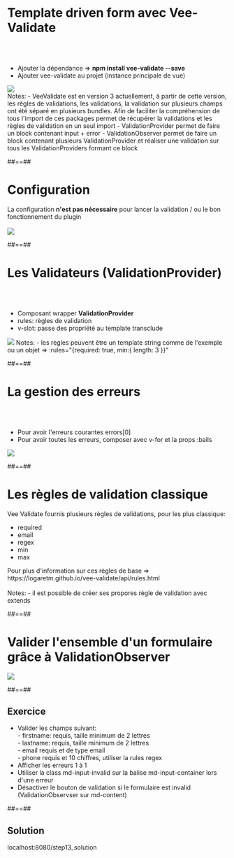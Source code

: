 <!-- .slide: class="sfeir-basic-slide" -->
# Template driven form avec Vee-Validate
<br><br>
<div class="flex-row">
    <ul>
        <li>Ajouter la dépendance => <strong> npm install vee-validate --save</strong></li>
        <li>Ajouter vee-validate au projet (instance principale de vue)
    </ul>
    <img src="assets/images/school/forms/vee_validate_import.png">
</div>
Notes: 
 - VeeValidate est en version 3 actuellement, à partir de cette version, les règles de validations, les validations, la validation sur plusieurs champs ont été séparé en plusieurs bundles.
 Afin de faciliter la compréhension de tous l'import de ces packages permet de récupérer la validations et les règles de validation en un seul import
 - ValidationProvider permet de faire un block contenant input + error
 - ValidationObserver permet de faire un block contenant plusieurs ValidationProvider et réaliser une validation sur tous les ValidationProviders formant ce block

##==##

<!-- .slide: class="sfeir-basic-slide " -->
# Configuration
<span>La configuration <strong>n'est pas nécessaire</strong> pour lancer la validation / ou le bon fonctionnement du plugin</span><br><br>
<img class="center" src="assets/images/school/forms/vee_validate_config.png">

##==##

<!-- .slide: class="sfeir-basic-slide" -->
# Les Validateurs (ValidationProvider)
<br><br>
<ul>
    <li>Composant wrapper <strong>ValidationProvider</strong>
    <li>rules: règles de validation</li>
    <li>v-slot: passe des propriété au template transclude</li>
</ul>
<img class="center" src="assets/images/school/forms/vee_validate_validation.png">
Notes: 
 - les règles peuvent être un template string comme de l'exemple ou un objet => :rules="{required: true, min:{ length: 3 }}"

##==##
<!-- .slide: class="sfeir-basic-slide" -->
# La gestion des erreurs
<br><br>
<ul>
    <li>Pour avoir l'erreurs courantes errors[0]</li>
    <li>Pour avoir toutes les erreurs, composer avec v-for et la props :bails</li>
</ul>
<img src="assets/images/school/forms/vee_validate_error_display.png">

##==##
<!-- .slide: class="sfeir-basic-slide" -->
# Les règles de validation classique
<span>Vee Validate fournis plusieurs règles de validations, pour les plus classique:</span><br>
<ul>
    <li>required</li>
    <li>email</li>
    <li>regex</li>
    <li>min</li>
    <li>max</li>
</ul>
<div>Pour plus d'information sur ces règles de base => https://logaretm.github.io/vee-validate/api/rules.html</div>
<br>
Notes: 
 - il est possible de créer ses propores règle de validation avec extends

 ##==##
 
 <!-- .slide: class="sfeir-basic-slide" -->
# Valider l'ensemble d'un formulaire grâce à ValidationObserver
<img class="center" src="assets/images/school/forms/vee_validate_validation_observer.png">

##==##
<!-- .slide: class="sfeir-bg-pink exercice" -->
## Exercice

<ul>
    <li>Valider les champs suivant:
        <div> - firstname: requis, taille minimum de 2 lettres</div>
        <div> - lastname: requis, taille minimum de 2 lettres</div>
        <div> - email requis et de type email</div>
        <div> - phone requis et 10 chiffres, utiliser la rules regex</div>
    </li>
    <li>Afficher les erreurs 1 à 1 </li>
    <li>Utiliser la class md-input-invalid sur la balise md-input-container lors d'une erreur</li>
    <li>Désactiver le bouton de validation si le formulaire est invalid (ValidationObservser sur md-content)</li>
</ul>

##==##

<!-- .slide: class="sfeir-bg-blue exercice" -->
## Solution
<span class="full-center">localhost:8080/step13_solution</span>

